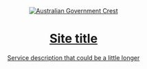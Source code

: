 <header class="au-grid au-header au-header--dark" role="banner">
  <div class="row">
    <div class="col-md-9">
      <a class="au-header__brand js-focus-me" href="#">
        <img class="au-header__brand-image" alt="Australian Government Crest" src="/assets/img/header-logo-agov.png">
        <div class="au-header__text">
          <h1 class="au-header__heading">Site title</h1>
          <div class="au-header__subline">
            Service description that could be a little longer
          </div>
        </div>
      </a>
    </div>
    <!-- <div class="col-md-3">Extras</div> -->
  </div>
</header>
